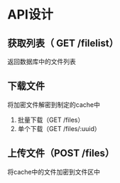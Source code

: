 # API设计
## 获取列表（ GET /filelist）
返回数据库中的文件列表

## 下载文件
将加密文件解密到制定的cache中
1. 批量下载（GET /files）
2. 单个下载（GET /files/:uuid）


## 上传文件（POST /files）
将cache中的文件加密到文件区中
